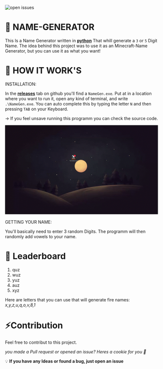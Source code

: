 ![open issues](https://img.shields.io/github/issues/AspirinMaquzo/Name-Gen)

# 🍣 NAME-GENERATOR  
This Is a  Name Generator written in **[python](https://www.python.org/)** That whill generate a `3` or `5` Digit Name.
The idea behind this project was to use it as an Minecraft-Name Generator, but you can use it as what you want!

# 🍙 HOW IT WORK'S
INSTALLATION:

In the **[releases](https://github.com/AspirinMaquzo/Name-Gen/releases/tag/1.0)** tab on github you'll find a `NameGen.exe`. Put at in a location where you want to run it, open any kind of terminal, and write `.\NameGen.exe`. You can auto complete this by typing the letter `N` and then pressing `TAB` on your Keyboard.

-> If you feel unsave running this programm you can check the source code.

![](3029253502b6c264c402936fc0b16445.gif)

GETTING YOUR NAME:

You'll basically need to enter 3 random Digits. The programm will then randomly add vowels to your name.

# 🍘 Leaderboard
1. quz
2. wuz
3. yuz
4. auz
5. xyz

Here are letters that you can use that will generate fire names:
*x,y,z,u,q,o,v,8,1*

# ⚡️Contribution
Feel free to contribut to this project.

*you made a Pull request or opened an issue? Heres a cookie for you 🍪*


💡 **If you have any Ideas or found a bug, just open an issue**
